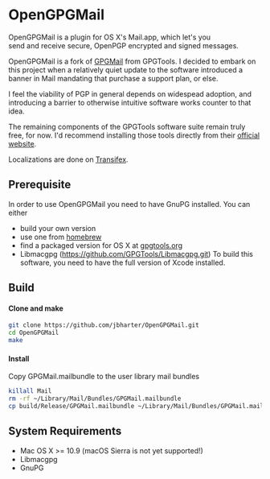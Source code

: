 OpenGPGMail
=======

OpenGPGMail is a plugin for OS X's Mail.app, which let's you  
send and receive secure, OpenPGP encrypted and signed messages.

OpenGPGMail is a fork of [GPGMail](https://github.com/GPGTools/GPGMail) from GPGTools. I decided to embark on this project when a relatively quiet update to the software introduced a banner in Mail mandating that purchase a support plan, or else. 

I feel the viability of PGP in general depends on widespead adoption, and introducing a barrier to otherwise intuitive software works counter to that idea.

The remaining components of the GPGTools software suite remain truly free, for now. I'd recommend installing those tools directly from their [official website](https://gpgtools.org/).

Localizations are done on [Transifex](https://www.transifex.com/projects/p/GPGMail/).

Prerequisite
------------

In order to use OpenGPGMail you need to have GnuPG installed.
You can either 

  - build your own version 
  - use one from [homebrew](http://brew.sh) 
  - find a packaged version for OS X at [gpgtools.org](https://gpgtools.org)
  - Libmacgpg (https://github.com/GPGTools/Libmacgpg.git)
To build this software, you need to have the full version of Xcode installed.

Build
-----

#### Clone and make

```bash
git clone https://github.com/jbharter/OpenGPGMail.git
cd OpenGPGMail
make
```

#### Install
Copy GPGMail.mailbundle to the user library mail bundles

```bash
killall Mail
rm -rf ~/Library/Mail/Bundles/GPGMail.mailbundle
cp build/Release/GPGMail.mailbundle ~/Library/Mail/Bundles/GPGMail.mailbundle
```


System Requirements
-------------------

* Mac OS X >= 10.9 (macOS Sierra is not yet supported!)
* Libmacgpg
* GnuPG
